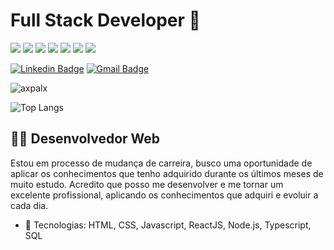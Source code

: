 # Full Stack Developer :ant:

<img src="https://img.shields.io/static/v1?label=HTML5&message=*&color=E34F26&=for-the-badge&logo=HTML5"/> <img src="https://img.shields.io/static/v1?label=CSS3&message=*&color=1572b6&=for-the-badge&logo=CSS3"/> <img src="https://img.shields.io/static/v1?label=JavaScript&message=*&color=F7DF1E&=for-the-badge&logo=Javascript"/> <img src="https://img.shields.io/static/v1?label=React&message=*&color=61DAFB&=for-the-badge&logo=React"/> <img src="https://img.shields.io/static/v1?label=TypeScript&message=*&color=007ACC&=for-the-badge&logo=Typescript"/> <img src="https://img.shields.io/static/v1?label=Mysql&message=*&color=4479A1=for-the-badge&logo=Mysql"/> <img src="https://img.shields.io/static/v1?label=NodeJs&message=*&color=339933=for-the-badge&logo=NodeJs"/>

[![Linkedin Badge](https://img.shields.io/badge/-Alex%20Pulido-blue?style=flat-square&logo=Linkedin&logoColor=white&link=https://www.linkedin.com/in/alex-pulido-5b243758/)](https://www.linkedin.com/in/alex-pulido-5b243758/) [![Gmail Badge](https://img.shields.io/badge/-axpalx@gmail.com-c14438?style=flat-square&logo=Gmail&logoColor=white&link=mailto:axpalx@gmail.com)](mailto:axpalx@gmail.com)

<p align="left">
  <img src="https://github-readme-stats.vercel.app/api?username=axpalx&theme=dark&show_icons=true" alt="axpalx"/> 
</p>

![Top Langs](https://github-readme-stats.vercel.app/api/top-langs/?username=axpalx&theme=dark&layout=compact)

## :man_technologist: Desenvolvedor Web 

Estou em processo de mudança de carreira, busco uma oportunidade de aplicar os conhecimentos que tenho adquirido durante os últimos meses de muito estudo. Acredito
que posso me desenvolver e me tornar um excelente profissional, aplicando os conhecimentos que adquiri e evoluir a cada dia.

- :wrench: Tecnologias: HTML, CSS, Javascript, ReactJS, Node.js, Typescript, SQL

